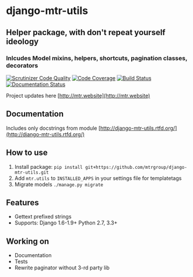 # django-mtr-utils

## Helper package, with don't repeat yourself ideology

### Inlcudes Model mixins, helpers, shortcuts, pagination classes, decorators

[![Scrutinizer Code Quality](https://scrutinizer-ci.com/g/mtrgroup/django-mtr-utils/badges/quality-score.png?b=master)](https://scrutinizer-ci.com/g/mtrgroup/django-mtr-utils/?branch=master) [![Code Coverage](https://scrutinizer-ci.com/g/mtrgroup/django-mtr-utils/badges/coverage.png?b=master)](https://scrutinizer-ci.com/g/mtrgroup/django-mtr-utils/?branch=master) [![Build Status](https://scrutinizer-ci.com/g/mtrgroup/django-mtr-utils/badges/build.png?b=master)](https://scrutinizer-ci.com/g/mtrgroup/django-mtr-utils/build-status/master) [![Documentation Status](https://readthedocs.org/projects/django-mtr-utils/badge/?version=latest)](https://readthedocs.org/projects/django-mtr-utils/?badge=latest)

Project updates here [http://mtr.website](http://mtr.website)


## Documentation
Includes only docstrings from module [http://django-mtr-utils.rtfd.org/](http://django-mtr-utils.rtfd.org/)

## How to use
1. Install package:
   `pip install git+https://github.com/mtrgroup/django-mtr-utils.git`
2. Add `mtr.utils` to `INSTALLED_APPS` in your settings file for templatetags
3. Migrate models `./manage.py migrate`

## Features
- Gettext prefixed strings
- Supports: Django 1.6-1.9+ Python 2.7, 3.3+

## Working on
- Documentation
- Tests
- Rewrite paginator without 3-rd party lib

